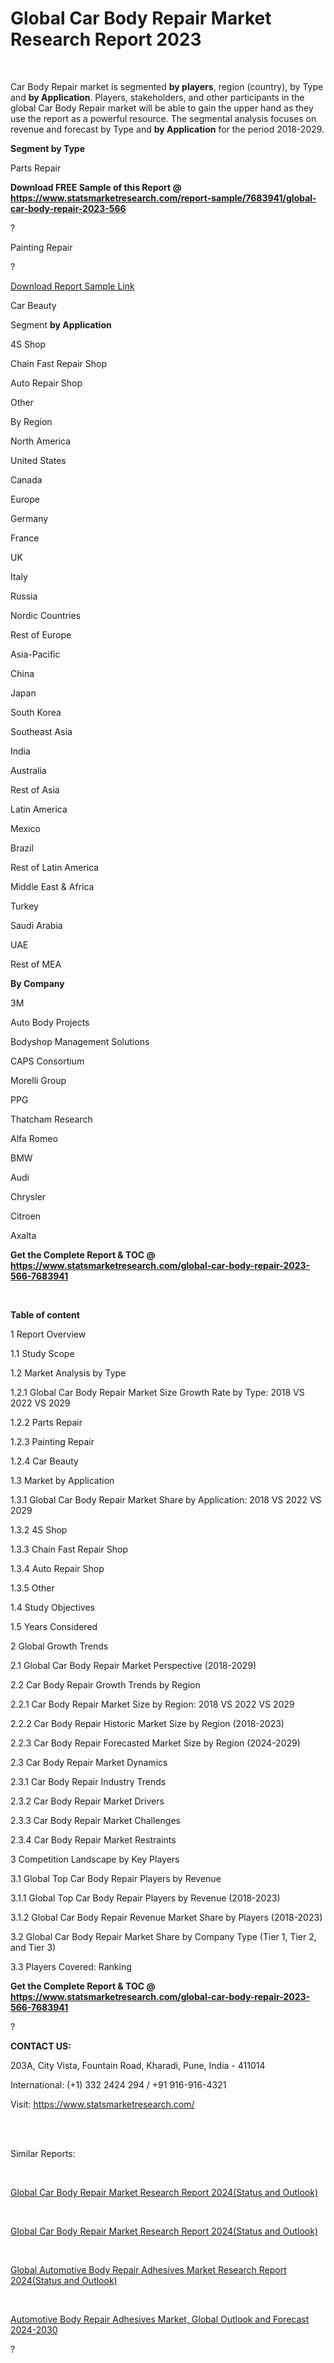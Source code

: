 <h1>Global Car Body Repair Market Research Report 2023</h1><br/><p>Car Body Repair market is segmented <strong>by players</strong>, region (country), by Type and <strong>by Application</strong>. Players, stakeholders, and other participants in the global Car Body Repair market will be able to gain the upper hand as they use the report as a powerful resource. The segmental analysis focuses on revenue and forecast by Type and <strong>by Application</strong> for the period 2018-2029.</p>
 
 
 
 <p><strong>Segment by Type</strong></p>
 
 
 
 <p>Parts Repair</p>
 
 
 
 <div><b>Download FREE Sample of this Report @ <a href="https://www.statsmarketresearch.com/download-free-sample/7683941/global-car-body-repair-2023-566">https://www.statsmarketresearch.com/report-sample/7683941/global-car-body-repair-2023-566</a></b></div>
 
 
 
 <p>? </p>
 
 
 
 <p>Painting Repair</p>
 
 
 
 <p>? </p>
 
 
 
 <p><a href="https://www.statsmarketresearch.com/download-free-sample/7683941/global-car-body-repair-2023-566">Download Report Sample Link</a></p>
 
 
 
 <p>Car Beauty</p>
 
 
 
 <p>Segment <strong>by Application</strong></p>
 
 
 
 <p>4S Shop</p>
 
 
 
 <p>Chain Fast Repair Shop</p>
 
 
 
 <p>Auto Repair Shop</p>
 
 
 
 <p>Other</p>
 
 
 
 <p>By Region</p>
 
 
 
 <p>North America</p>
 
 
 
 <p>United States</p>
 
 
 
 <p>Canada</p>
 
 
 
 <p>Europe</p>
 
 
 
 <p>Germany</p>
 
 
 
 <p>France</p>
 
 
 
 <p>UK</p>
 
 
 
 <p>Italy</p>
 
 
 
 <p>Russia</p>
 
 
 
 <p>Nordic Countries</p>
 
 
 
 <p>Rest of Europe</p>
 
 
 
 <p>Asia-Pacific</p>
 
 
 
 <p>China</p>
 
 
 
 <p>Japan</p>
 
 
 
 <p>South Korea</p>
 
 
 
 <p>Southeast Asia</p>
 
 
 
 <p>India</p>
 
 
 
 <p>Australia</p>
 
 
 
 <p>Rest of Asia</p>
 
 
 
 <p>Latin America</p>
 
 
 
 <p>Mexico</p>
 
 
 
 <p>Brazil</p>
 
 
 
 <p>Rest of Latin America</p>
 
 
 
 <p>Middle East & Africa</p>
 
 
 
 <p>Turkey</p>
 
 
 
 <p>Saudi Arabia</p>
 
 
 
 <p>UAE</p>
 
 
 
 <p>Rest of MEA</p>
 
 
 
 <p><strong>By Company</strong></p>
 
 
 
 <p>3M</p>
 
 
 
 <p>Auto Body Projects</p>
 
 
 
 <p>Bodyshop Management Solutions</p>
 
 
 
 <p>CAPS Consortium</p>
 
 
 
 <p>Morelli Group</p>
 
 
 
 <p>PPG</p>
 
 
 
 <p>Thatcham Research</p>
 
 
 
 <p>Alfa Romeo</p>
 
 
 
 <p>BMW</p>
 
 
 
 <p>Audi</p>
 
 
 
 <p>Chrysler</p>
 
 
 
 <p>Citroen</p>
 
 
 
 <p>Axalta</p>
 
 
 
 <div><b>Get the Complete Report & TOC @ <a href="https://www.statsmarketresearch.com/global-car-body-repair-2023-566-7683941">https://www.statsmarketresearch.com/global-car-body-repair-2023-566-7683941</a></b></div>
 
 
 
 <p><br />
 
 <b>Table of content</b></p>
 
 
 
 <p>1 Report Overview<br />
 
 1.1 Study Scope<br />
 
 1.2 Market Analysis by Type<br />
 
 1.2.1 Global Car Body Repair Market Size Growth Rate by Type: 2018 VS 2022 VS 2029<br />
 
 1.2.2 Parts Repair<br />
 
 1.2.3 Painting Repair<br />
 
 1.2.4 Car Beauty<br />
 
 1.3 Market by Application<br />
 
 1.3.1 Global Car Body Repair Market Share by Application: 2018 VS 2022 VS 2029<br />
 
 1.3.2 4S Shop<br />
 
 1.3.3 Chain Fast Repair Shop<br />
 
 1.3.4 Auto Repair Shop<br />
 
 1.3.5 Other<br />
 
 1.4 Study Objectives<br />
 
 1.5 Years Considered<br />
 
 2 Global Growth Trends<br />
 
 2.1 Global Car Body Repair Market Perspective (2018-2029)<br />
 
 2.2 Car Body Repair Growth Trends by Region<br />
 
 2.2.1 Car Body Repair Market Size by Region: 2018 VS 2022 VS 2029<br />
 
 2.2.2 Car Body Repair Historic Market Size by Region (2018-2023)<br />
 
 2.2.3 Car Body Repair Forecasted Market Size by Region (2024-2029)<br />
 
 2.3 Car Body Repair Market Dynamics<br />
 
 2.3.1 Car Body Repair Industry Trends<br />
 
 2.3.2 Car Body Repair Market Drivers<br />
 
 2.3.3 Car Body Repair Market Challenges<br />
 
 2.3.4 Car Body Repair Market Restraints<br />
 
 3 Competition Landscape by Key Players<br />
 
 3.1 Global Top Car Body Repair Players by Revenue<br />
 
 3.1.1 Global Top Car Body Repair Players by Revenue (2018-2023)<br />
 
 3.1.2 Global Car Body Repair Revenue Market Share by Players (2018-2023)<br />
 
 3.2 Global Car Body Repair Market Share by Company Type (Tier 1, Tier 2, and Tier 3)<br />
 
 3.3 Players Covered: Ranking</p>
 
 
 
 <div><b>Get the Complete Report & TOC @ <a href="https://www.statsmarketresearch.com/global-car-body-repair-2023-566-7683941">https://www.statsmarketresearch.com/global-car-body-repair-2023-566-7683941</a></b></div>
 
 
 
 <p>? </p>
 
 
 
 <p><b>CONTACT US:</b><br />
 
 203A, City Vista, Fountain Road, Kharadi, Pune, India - 411014<br />
 
 International: (+1) 332 2424 294 / +91 916-916-4321<br />
 
 Visit: <a href="https://www.statsmarketresearch.com/">https://www.statsmarketresearch.com/</a><br />
 
 <br />
 
 <br />
 
 Similar Reports:<br />
 
 <br />
 
 <a href="https://www.statsmarketresearch.com/global-car-body-repair-2024-637-8009289">Global Car Body Repair Market Research Report 2024(Status and Outlook)</a><br />
 
 <br />
 
 <a href="https://www.statsmarketresearch.com/global-car-body-repair-2024-335-8009003">Global Car Body Repair Market Research Report 2024(Status and Outlook)</a><br />
 
 <br />
 
 <a href="https://www.statsmarketresearch.com/global-automotive-body-repair-adhesives-2024-583-7990343">Global Automotive Body Repair Adhesives Market Research Report 2024(Status and Outlook)</a><br />
 
 <br />
 
 <a href="https://www.statsmarketresearch.com/global-automotive-body-repair-adhesives-forecast-2024-2030-409-7933429">Automotive Body Repair Adhesives Market, Global Outlook and Forecast 2024-2030</a><br />
 
 ? </p>